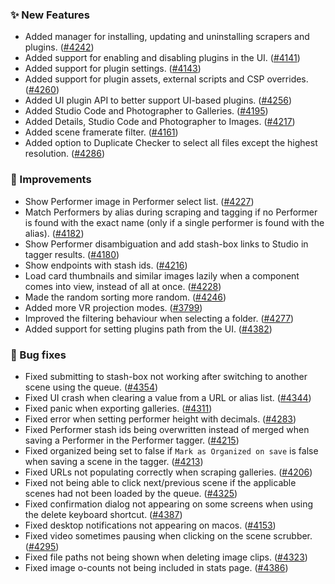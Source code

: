 ### ✨ New Features
* Added manager for installing, updating and uninstalling scrapers and plugins. ([#4242](https://github.com/stashapp/stash/pull/4242))
* Added support for enabling and disabling plugins in the UI. ([#4141](https://github.com/stashapp/stash/pull/4141))
* Added support for plugin settings. ([#4143](https://github.com/stashapp/stash/pull/4143))
* Added support for plugin assets, external scripts and CSP overrides. ([#4260](https://github.com/stashapp/stash/pull/4260))
* Added UI plugin API to better support UI-based plugins. ([#4256](https://github.com/stashapp/stash/pull/4256))
* Added Studio Code and Photographer to Galleries. ([#4195](https://github.com/stashapp/stash/pull/4195))
* Added Details, Studio Code and Photographer to Images. ([#4217](https://github.com/stashapp/stash/pull/4217))
* Added scene framerate filter. ([#4161](https://github.com/stashapp/stash/pull/4161))
* Added option to Duplicate Checker to select all files except the highest resolution. ([#4286](https://github.com/stashapp/stash/pull/4286))

### 🎨 Improvements
* Show Performer image in Performer select list. ([#4227](https://github.com/stashapp/stash/pull/4227))
* Match Performers by alias during scraping and tagging if no Performer is found with the exact name (only if a single performer is found with the alias). ([#4182](https://github.com/stashapp/stash/pull/4182))
* Show Performer disambiguation and add stash-box links to Studio in tagger results. ([#4180](https://github.com/stashapp/stash/pull/4180))
* Show endpoints with stash ids. ([#4216](https://github.com/stashapp/stash/pull/4216))
* Load card thumbnails and similar images lazily when a component comes into view, instead of all at once. ([#4228](https://github.com/stashapp/stash/pull/4228))
* Made the random sorting more random. ([#4246](https://github.com/stashapp/stash/pull/4246))
* Added more VR projection modes. ([#3799](https://github.com/stashapp/stash/pull/3799))
* Improved the filtering behaviour when selecting a folder. ([#4277](https://github.com/stashapp/stash/pull/4277))
* Added support for setting plugins path from the UI. ([#4382](https://github.com/stashapp/stash/pull/4382))

### 🐛 Bug fixes
* Fixed submitting to stash-box not working after switching to another scene using the queue. ([#4354](https://github.com/stashapp/stash/pull/4354))
* Fixed UI crash when clearing a value from a URL or alias list. ([#4344](https://github.com/stashapp/stash/pull/4344))
* Fixed panic when exporting galleries. ([#4311](https://github.com/stashapp/stash/pull/4311))
* Fixed error when setting performer height with decimals. ([#4283](https://github.com/stashapp/stash/pull/4283))
* Fixed Performer stash ids being overwritten instead of merged when saving a Performer in the Performer tagger. ([#4215](https://github.com/stashapp/stash/pull/4215))
* Fixed organized being set to false if `Mark as Organized on save` is false when saving a scene in the tagger. ([#4213](https://github.com/stashapp/stash/pull/4213))
* Fixed URLs not populating correctly when scraping galleries. ([#4206](https://github.com/stashapp/stash/pull/4206))
* Fixed not being able to click next/previous scene if the applicable scenes had not been loaded by the queue. ([#4325](https://github.com/stashapp/stash/pull/4325))
* Fixed confirmation dialog not appearing on some screens when using the delete keyboard shortcut. ([#4387](https://github.com/stashapp/stash/pull/4387))
* Fixed desktop notifications not appearing on macos. ([#4153](https://github.com/stashapp/stash/pull/4153))
* Fixed video sometimes pausing when clicking on the scene scrubber. ([#4295](https://github.com/stashapp/stash/pull/4295))
* Fixed file paths not being shown when deleting image clips. ([#4323](https://github.com/stashapp/stash/pull/4323))
* Fixed image o-counts not being included in stats page. ([#4386](https://github.com/stashapp/stash/pull/4323))
